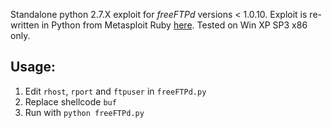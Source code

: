 Standalone python 2.7.X exploit for *freeFTPd* versions < 1.0.10. 
Exploit is re-written in Python from Metasploit Ruby [here](https://www.exploit-db.com/exploits/28681).
Tested on Win XP SP3 x86 only.

## Usage:

1. Edit `rhost`, `rport` and `ftpuser` in `freeFTPd.py`
2. Replace shellcode `buf`
3. Run with `python freeFTPd.py`
